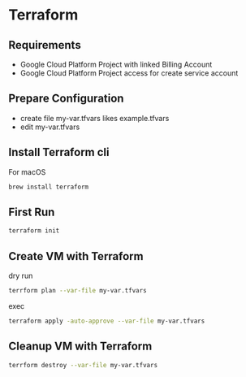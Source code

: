 # Terraform

## Requirements

- Google Cloud Platform Project with linked Billing Account
- Google Cloud Platform Project access for create service account

## Prepare Configuration

- create file my-var.tfvars likes example.tfvars
- edit my-var.tfvars

## Install Terraform cli

For macOS

```sh
brew install terraform
```

## First Run

```sh
terraform init
```

## Create VM with Terraform

dry run

```sh
terrform plan --var-file my-var.tfvars
```

exec

```sh
terraform apply -auto-approve --var-file my-var.tfvars 
```

## Cleanup VM with Terraform

```sh
terrform destroy --var-file my-var.tfvars
```
